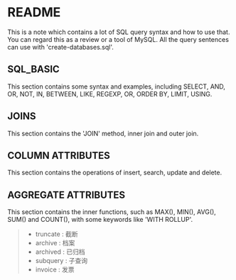 # README

This is a note which contains a lot of SQL query syntax and how to use that. You can regard this as a review or a tool of MySQL. All the query sentences can use with 'create-databases.sql'.

## SQL_BASIC

This section contains some syntax and examples, including SELECT, AND, OR, NOT, IN, BETWEEN, LIKE, REGEXP, OR, ORDER BY, LIMIT, USING.

## JOINS

This section contains the 'JOIN' method, inner join and outer join.

## COLUMN ATTRIBUTES

This section contains the operations of insert, search, update and delete.

## AGGREGATE ATTRIBUTES

This section contains the inner functions, such as MAX(), MIN(), AVG(), SUM() and COUNT(), with some keywords like 'WITH ROLLUP'.

> - truncate : 截断
> - archive : 档案
> - archived : 已归档
> - subquery : 子查询
> - invoice : 发票
